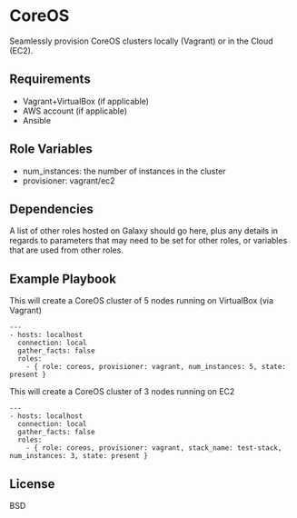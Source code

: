 CoreOS
=========

Seamlessly provision CoreOS clusters locally (Vagrant) or in the Cloud (EC2).

Requirements
------------

* Vagrant+VirtualBox (if applicable)
* AWS account (if applicable)
* Ansible

Role Variables
--------------

* num_instances: the number of instances in the cluster
* provisioner: vagrant/ec2

Dependencies
------------

A list of other roles hosted on Galaxy should go here, plus any details in regards to parameters that may need to be set for other roles, or variables that are used from other roles.

Example Playbook
----------------

This will create a CoreOS cluster of 5 nodes running on VirtualBox (via Vagrant)

    ---
    - hosts: localhost
      connection: local
      gather_facts: false
      roles:
        - { role: coreos, provisioner: vagrant, num_instances: 5, state: present }

This will create a CoreOS cluster of 3 nodes running on EC2

    ---
    - hosts: localhost
      connection: local
      gather_facts: false
      roles:
        - { role: coreos, provisioner: vagrant, stack_name: test-stack, num_instances: 3, state: present }

License
-------

BSD
